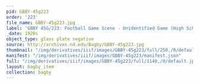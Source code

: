 ```yaml
---
pid: GBBY-45g223
order: '223'
file_name: GBBY-45g223.jpg
label: 'GBBY 45G/223: Football Game Scene - Unidentified Game (High School?) - c1920s'
_date: 1920s
object_type: glass plate negative
source: http://archives.nd.edu/Bagby/GBBY-45g223.jpg
thumbnail: "/img/derivatives/iiif/images/GBBY-45g223/full/250,/0/default.jpg"
manifest: "/img/derivatives/iiif/images/GBBY-45g223/manifest.json"
full: "/img/derivatives/iiif/images/GBBY-45g223/full/1140,/0/default.jpg"
layout: bagby_item
collection: bagby
---
```

